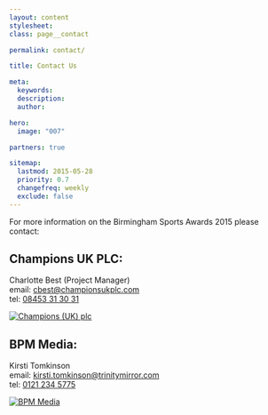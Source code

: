 ```yaml
---
layout: content
stylesheet:
class: page__contact

permalink: contact/

title: Contact Us

meta:
  keywords:
  description:
  author:

hero:
  image: "007"

partners: true

sitemap:
  lastmod: 2015-05-28
  priority: 0.7
  changefreq: weekly
  exclude: false
---
```


For more information on the Birmingham Sports Awards 2015 please contact:

## Champions UK PLC:

Charlotte Best (Project Manager)<br>email: <a class="outbound mail" href="mailto:cbest@championsukplc.com">cbest@championsukplc.com</a><br>tel: <a class="outbound tel" href="tel:08453313031">08453 31 30 31</a>

<a class="outbound link" rel="nofollow" target="_blank" href="http://www.championsukplc.co.uk/">
<img class="sizemedium" src="{{ site.media }}/sponsors/logo_championsuk.svg" alt="Champions (UK) plc">
</a>

## BPM Media:

Kirsti Tomkinson<br>email: <a class="outbound mail" href="mailto:kirsti.tomkinson@trinitymirror.com">kirsti.tomkinson@trinitymirror.com</a><br>tel: <a class="outbound tel" href="tel:01212345775">0121 234 5775</a>


<a class="outbound link" target="_blank" href="http://www.bpm.co.uk/">
<img class="sizemedium" src="{{ site.media }}/sponsors/logo_bpm-media.svg" alt="BPM Media">
</a>
